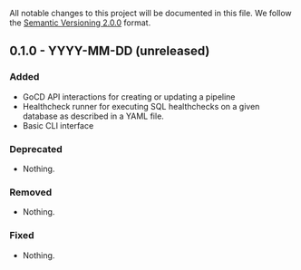 All notable changes to this project will be documented in this file.
We follow the [Semantic Versioning 2.0.0](http://semver.org/) format.


## 0.1.0 - YYYY-MM-DD (unreleased)

### Added
- GoCD API interactions for creating or updating a pipeline
- Healthcheck runner for executing SQL healthchecks on a given database as described in a YAML file.
- Basic CLI interface

### Deprecated
- Nothing.

### Removed
- Nothing.

### Fixed
- Nothing.
